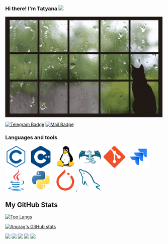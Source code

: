 <!-- Heading -->
<h3 align="left">Hi there! I'm Tatyana <img src = "https://media1.tenor.com/m/11NW6dX4FCgAAAAC/happy-doggo.gif" width = 30px></h3>

<!-- code gif-->
<img align="center" alt="GIF" src="./code.gif" width="500" height="320" />
 
  <!-- GitHub section -->

[![Telegram Badge](https://img.shields.io/badge/-Telegram-0088cc?style=for-the-badge&logo=appveyor&logo=Telegram&logoColor=white&color=blue)](https://t.me/cherrror)
[![Mail Badge](https://img.shields.io/badge/Gmail-D14836?style=for-the-badge&logo=mail&logoColor=white&color=pink)](mailto:t.krivonogova@g.nsu.ru)


### Languages and tools
<img height="70px" width="70px" src="https://github.com/devicons/devicon/blob/v2.16.0/icons/c/c-line.svg" title="c"/>&nbsp;
<img height="70px" width="70px" src="https://github.com/devicons/devicon/blob/v2.16.0/icons/cplusplus/cplusplus-plain.svg" title="cpp"/>&nbsp;
<img height="70px" width="70px" src="https://github.com/devicons/devicon/blob/v2.16.0/icons/linux/linux-original.svg" title="linux"/>&nbsp;
<img height="70px" width="70px" src="https://github.com/devicons/devicon/blob/v2.16.0/icons/llvm/llvm-original.svg" title="llvm"/>&nbsp;
<img height="70px" width="70px" src="https://github.com/devicons/devicon/blob/v2.16.0/icons/git/git-original.svg" title="git"/>&nbsp;
<img height="70px" width="70px" src="https://github.com/devicons/devicon/blob/v2.16.0/icons/jira/jira-original.svg" title="jira"/>&nbsp;
<img height="70px" width="70px" src="https://github.com/devicons/devicon/blob/v2.16.0/icons/java/java-original.svg" title="java"/>&nbsp;
<img height="70px" width="70px" src="https://github.com/devicons/devicon/blob/v2.16.0/icons/python/python-original.svg" title="python"/>&nbsp;
<img height="70px" width="70px" src="https://github.com/devicons/devicon/blob/v2.16.0/icons/pytorch/pytorch-original.svg" title="pytorch"/>;
<img height="70px" width="70px" src="https://github.com/devicons/devicon/blob/v2.16.0/icons/mysql/mysql-original.svg" title="mysql"/>

 ##  My GitHub Stats 

[![Top Langs](https://github-readme-stats.vercel.app/api/top-langs/?username=tatyanakrivonogova&layout=compact)](https://github.com/anuraghazra/github-readme-stats)

[![Anurag's GitHub stats](https://github-readme-stats.vercel.app/api?username=tatyanakrivonogova)](https://github.com/anuraghazra/github-readme-stats)

![](http://github-profile-summary-cards.vercel.app/api/cards/profile-details?username=tatyanakrivonogova&theme=react)
![](http://github-profile-summary-cards.vercel.app/api/cards/repos-per-language?username=tatyanakrivonogova&theme=react)
![](http://github-profile-summary-cards.vercel.app/api/cards/most-commit-language?username=tatyanakrivonogova&theme=react)
![](http://github-profile-summary-cards.vercel.app/api/cards/stats?username=tatyanakrivonogova&theme=react)
![](http://github-profile-summary-cards.vercel.app/api/cards/productive-time?username=tatyanakrivonogova&theme=react&utcOffset=8)

<!-- THE END -->
